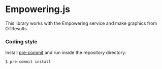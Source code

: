 # Empowering.js

This library works with the Empowering service and make graphics from OTResults.


### Coding style

Install [pre-commit](http://pre-commit.com/) and run inside the repository
directory:

```shell
$ pre-commit install
```